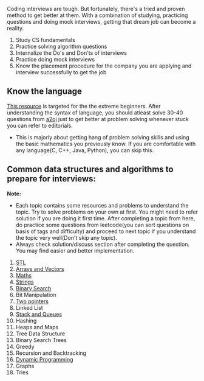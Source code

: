 Coding interviews are tough. But fortunately, there's a tried and proven method to get better at them. With a combination of studying, practicing questions and doing mock interviews, getting that dream job can become a reality.

1. Study CS fundamentals
2. Practice solving algorithm questions
3. Internalize the Do's and Don'ts of interviews
4. Practice doing mock interviews
5. Know the placement procedure for the company you are applying and interview successfully to get the job

## Know the language

[This resource](https://docs.google.com/document/d/1tGSeFzLYHqavsU7EVcC_core3MSsipGn9sEgyeLNLik/edit?usp=sharing) is targeted for the the extreme beginners. 
After understanding the syntax of language, you should atleast solve 30-40 questions from [a2oj](https://www.a2oj.com/Ladder5.html) just to get better at problem solving whenever stuck you can refer to editorials.

* This is majorly about getting hang of problem solving skills and using the basic mathematics you previously know. If you are comfortable with any language(C, C++, Java, Python), you can skip this.


## Common data structures and algorithms to prepare for interviews:

<b> Note: </b>
* Each topic contains some resources and problems to understand the topic. Try to solve problems on your own at first. You might need to refer solution if you are doing it first time. After completing a topic from here, do practice some questions from leetcode(you can sort questions on basis of tags and difficulty) and proceed to next topic if you understand the topic very well(Don't skip any topic).
* Always check solution/discuss section after completing the question. You may find easier and better implementation.


1. [STL](Standard_Template_Library_STL.md)
2. [Arrays and Vectors](arrays.md)
3. [Maths](Maths.md)
4. [Strings](strings.md)
5. [Binary Search](binary_search.md)
6. Bit Manipulation
7. [Two pointers](two_pointers.md)
8. Linked List
9. [Stack and Queues](stacks.md)
10. Hashing
11. Heaps and Maps
12. Tree Data Structure
13. Binary Search Trees
14. Greedy
15. Recursion and Backtracking
16. [Dynamic Programming](dynamic_programming.md)
17. Graphs 
18. Tries

